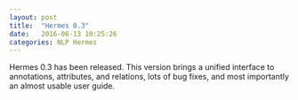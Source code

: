 ```yaml
---
layout: post
title:  "Hermes 0.3"
date:   2016-06-13 10:25:26
categories: NLP Hermes
---
```


Hermes 0.3 has been released. This version brings a unified interface to annotations, attributes, and relations, lots of bug fixes, and most importantly an almost usable user guide.
